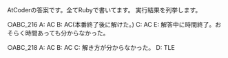 AtCoderの答案です。全てRubyで書いてます。
実行結果を列挙します。

○ABC_216
A: AC
B: AC(本番終了後に解けた。)
C: AC
E: 解答中に時間終了。おそらく時間あっても分からなかった。

○ABC_218
A: AC
B: AC
C: 解き方が分からなかった。
D: TLE
